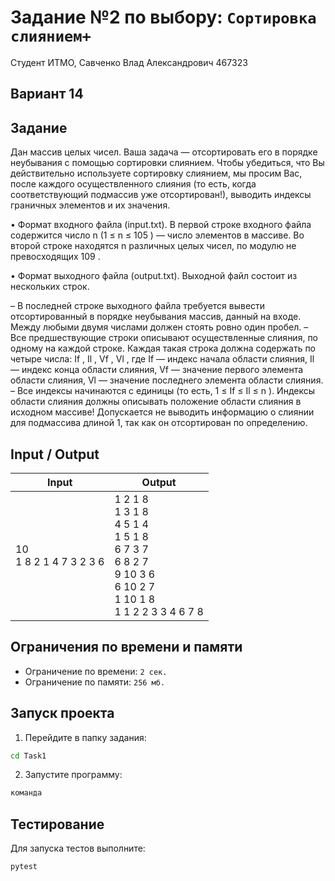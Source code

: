 # Задание №2 по выбору: `Сортировка слиянием+`
Студент ИТМО, Савченко Влад Александрович 467323

## Вариант 14

## Задание 
Дан массив целых чисел. Ваша задача — отсортировать его в порядке неубывания с помощью сортировки слиянием.
Чтобы убедиться, что Вы действительно используете сортировку слиянием, мы
просим Вас, после каждого осуществленного слияния (то есть, когда соответствующий подмассив уже отсортирован!), выводить индексы граничных элементов и
их значения.

• Формат входного файла (input.txt). В первой строке входного файла содержится число n (1 ≤ n ≤ 105
) — число элементов в массиве. Во второй
строке находятся n различных целых чисел, по модулю не превосходящих
109
.

• Формат выходного файла (output.txt). Выходной файл состоит из нескольких строк.

– В последней строке выходного файла требуется вывести отсортированный в порядке неубывания массив, данный на входе. Между любыми
двумя числами должен стоять ровно один пробел.
– Все предшествующие строки описывают осуществленные слияния, по
одному на каждой строке. Каждая такая строка должна содержать по
четыре числа: If , Il
, Vf , Vl
, где If — индекс начала области слияния,
Il — индекс конца области слияния, Vf — значение первого элемента
области слияния, Vl — значение последнего элемента области слияния.
– Все индексы начинаются с единицы (то есть, 1 ≤ If ≤ Il ≤ n ).
Индексы области слияния должны описывать положение области
слияния в исходном массиве! Допускается не выводить информацию
о слиянии для подмассива длиной 1, так как он отсортирован по определению.


## Input / Output 

| Input                     | Output                                                                                                                     |
|---------------------------|----------------------------------------------------------------------------------------------------------------------------|
| 10<br>1 8 2 1 4 7 3 2 3 6 | 1 2 1 8<br>1 3 1 8<br>4 5 1 4<br>1 5 1 8<br>6 7 3 7<br>6 8 2 7<br>9 10 3 6<br> 6 10 2 7<br>1 10 1 8<br>1 1 2 2 3 3 4 6 7 8 |


## Ограничения по времени и памяти

- Ограничение по времени: `2 сек.`
- Ограничение по памяти: `256 мб.`


## Запуск проекта
1. Перейдите в папку задания:
```bash
cd Task1
```

2. Запустите программу:
```bash
команда
```

## Тестирование
Для запуска тестов выполните:
```bash
pytest
```
